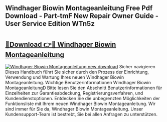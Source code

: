 ## Windhager Biowin Montageanleitung Free Pdf Download - Part-tmF New Repair Owner Guide - User Service Edition WTn5z

# <h2><a href="http://df7hux.blite.top/?on=Windhager+Biowin+Montageanleitung">🔗Download 👉🔴 Windhager Biowin Montageanleitung</a></h2>

[![Windhager Biowin Montageanleitung new download](https://i.imgur.com/lujVjoI.png)](http://df7hux.blite.top/?on=Windhager+Biowin+Montageanleitung)
Sicher navigieren Dieses Handbuch führt Sie sicher durch den Prozess der Einrichtung, Verwendung und Wartung Ihres neuen Windhager Biowin Montageanleitung. Wichtige Benutzerinformationen Windhager Biowin MontageanleitungD Bitte lesen Sie den Abschnitt Benutzerinformationen für Einzelheiten zur Garantieabdeckung, Registrierungsverfahren, und Kundendienstoptionen. Entdecken Sie die unbegrenzten Möglichkeiten der Funktionsliste mit Ihrem neuen Windhager Biowin Montageanleitung. Wir sind immer für Sie da, Windhager Biowin Montageanleitung. Unser Kundensupport-Team ist bestrebt, Sie bei allen Anfragen zu unterstützen.
